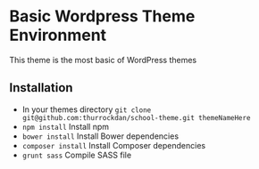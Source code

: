 # Basic Wordpress Theme Environment

This theme is the most basic of WordPress themes

## Installation

* In your themes directory ```git clone git@github.com:thurrockdan/school-theme.git themeNameHere``` 
* ```npm install``` Install npm 
* ```bower install``` Install Bower dependencies
* ```composer install``` Install Composer dependencies
* ```grunt sass```  Compile SASS file
